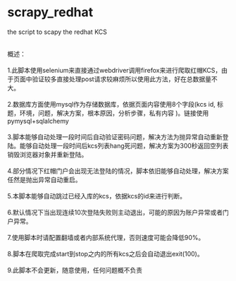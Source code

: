 # scrapy_redhat
the script to scapy the redhat KCS

</br>概述： </br><br> 1.此脚本使用selenium来直接通过webdriver调用firefox来进行爬取红帽KCS，由于页面中验证较多直接处理post请求较麻烦所以使用此方法，好在总数据量不大。 </br><br>2.数据库方面使用mysql作为存储数据库，依据页面内容使用8个字段(kcs id, 标题，环境，问题，解决方案，根本原因，分析步骤，私有内容 )。链接使用pymysql+sqlalchemy </br><br>3.脚本能够自动处理一段时间后自动验证密码问题，解决方法为抛异常自动重新登陆。能够自动处理一段时间后kcs列表hang死问题，解决方案为300秒返回空列表销毁浏览器对象并重新登陆。 </br><br>4.部分情况下红帽门户会出现无法登陆的情况，脚本依旧能够自动处理，解决方案任然是抛出异常自动重启。 </br>
      <br>5.本脚本能够自动跳过已经入库的kcs，依据kcs的id来进行判断。 </br>
      <br>6.默认情况下当出现连续10次登陆失败则主动退出，可能的原因为账户异常或者门户异常。 </br>
      <br>7.使用脚本时请配置翻墙或者内部系统代理，否则速度可能会降低90%。 </br>
      <br>8.脚本在爬取完成start到stop之内的所有kcs之后会自动退出exit(100)。 </br>
      <br>9.此脚本不会更新，随意使用，任何问题概不负责 </br>
